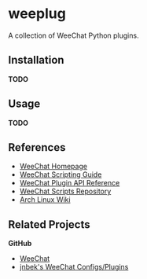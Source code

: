 # weeplug

A collection of WeeChat Python plugins.


## Installation

**TODO**


## Usage

**TODO**


## References

 * [WeeChat Homepage](http://weechat.org/)
 * [WeeChat Scripting Guide](http://weechat.org/files/doc/devel/weechat_scripting.en.html)
 * [WeeChat Plugin API Reference](http://weechat.org/files/doc/devel/weechat_plugin_api.en.html)
 * [WeeChat Scripts Repository](http://weechat.org/scripts/)
 * [Arch Linux Wiki](https://wiki.archlinux.org/index.php/WeeChat)


## Related Projects

**GitHub**

 * [WeeChat](https://github.com/weechat/weechat)
 * [jnbek's WeeChat Configs/Plugins](https://github.com/jnbek/_weechat)
